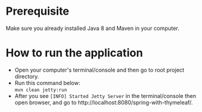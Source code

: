 # Prerequisite
Make sure you already installed Java 8 and Maven in your computer.

# How to run the application
- Open your computer's terminal/console and then go to root project directory.
- Run this command below:<br />
`mvn clean jetty:run`
- After you see `[INFO] Started Jetty Server` in the terminal/console then open browser, and go to http://localhost:8080/spring-with-thymeleaf/.
